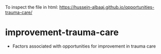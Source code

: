 To inspect the file in html: https://hussein-albaaj.github.io/opportunities-trauma-care/

# improvement-trauma-care
- Factors associated with opportunities for improvement in trauma care
